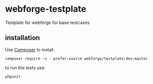 # webforge-testplate

Testplate for webforge for base testcases

## installation
Use [Composer](http://getcomposer.org) to install.
```
composer require -v --prefer-source webforge/testplate:dev-master
```

to run the tests use:
```
phpunit
```